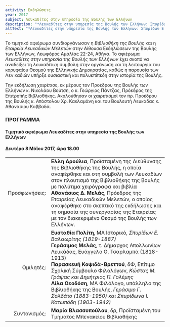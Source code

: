 ```yaml
---
activity: Εκδηλώσεις
year: 2017
subject: Λευκαδίτες στην υπηρεσία της Βουλής των Ελλήνων
description: "*Λευκαδίτες στην υπηρεσία της Βουλής των Ελλήνων: Σπυρίδων Ε. Βαλαωρίτης \(1819-1887\) - Ευάγγελος Ο. Τσαρλαμπάς \(1818-1913\) - Κώστας Μ. Γράψας - Δημήτριος Π. Γολέμης - Γεράσιμος Γ. Σολδάτος \(1883-1950\) - Σπυρίδωνας Ι. Κατωπόδης \(1903-1942\). Τιμητική εκδήλωση,* Αθήνα 8 Μάϊου 2017. Ομιλητές: Ευσταθία Πολίτη, Γεράσιμος Μελάς, Παρασκευή Κοψιδά-Βρεττού και Λίλα Οεοδόση."
altText: "*Λευκαδίτες στην υπηρεσία της Βουλής των Ελλήνων: Σπυρίδων Ε. Βαλαωρίτης \(1819-1887\) - Ευάγγελος Ο. Τσαρλαμπάς \(1818-1913\) - Κώστας Μ. Γράψας - Δημήτριος Π. Γολέμης - Γεράσιμος Γ. Σολδάτος \(1883-1950\) - Σπυρίδωνας Ι. Κατωπόδης \(1903-1942\). Τιμητική εκδήλωση,* Αθήνα 8 Μάϊου 2017. Ομιλητές: Ευσταθία Πολίτη, Γεράσιμος Μελάς, Παρασκευή Κοψιδά-Βρεττού και Λίλα Οεοδόση. Η εκδήλωση έγινε στην Αίθουσα Εκδηλώσεων της Βουλής των Ελλήνων, Λεωφόρος Αμαλίας 22-24, Αθήνα. [\(περισσότερα εδώ\)](/xroniko/ekdhlwseis/lefkadites_stin_vouli.html)"
---
```


Το τιμητικό αφιέρωμα συνδιοργάνωσαν η *Βιβλιοθήκη της Βουλής* και η *Εταιρεία Λευκαδικών Μελετών* στην Αίθουσα Εκδηλώσεων της Βουλής των Ελλήνων, Λεωφόρος Αμαλίας 22-24, Αθήνα. Το αφιέρωμα *Λευκαδίτες στην υπηρεσία της Βουλής των Ελλήνων* έχει σκοπό να αναδείξει τη λευκαδίτικη συμβολή στην οργάνωση και τη λειτουργία του κορυφαίου Θεσμού της Ελληνικής Δημοκρατίας, καθώς η παρουσία των Λεν καδιών υπήρξε ουσιαστική και πολυεπίπεδη στην ιστορία της Βουλής.

Την εκδήλωση χαιρέτισε, εκ μέρους τον Προέδρου της Βουλής των Ελλήνων κ. Νικολάου Βούτση, ο κ. Γεώργιος Πάντζας, Πρόεδρος της Επιτροπής Βιβλιοθήκης. Ακολούθησαν οι χαιρετισμοί τον πρ. Προέδρου της Βουλής κ. Απόστολου Χρ. Κακλαμάνη και του Βουλευτή Λευκάδας κ. Αθανάσιου Καββαδά.

### ΠΡΟΓΡΑΜΜΑ

#### Τιμητικό αφιέρωμα Λευκαδίτες στην υπηρεσία της Βουλής των Ελλήνων
#### Δευτέρα 8 Μάϊου 2017, ώρα 18.00

|                              |                         |
| ---------------------------: | :---------------------- |
| <div class='donthyphenate'>Προσφωνήσεις:</div> | **Ελλη Δρούλια**, Προϊσταμένη της Διεύθυνσης της Βιβλιοθήκης της Βουλής, η οποία αναφέρθηκε και στη συμβολή των Λευκαδίων στον πλουτισμό της Βιβλιοθήκης της Βουλής με πολύτιμα χειρόγραφα και βιβλία <br/>**Αθανάσιος Δ. Μελάς**, Πρόεδρος της Εταιρείας Λευκαδικών Μελετών, ο οποίος αναφέρθηκε στο σκεπτικό της εκδήλωσης και τη σημασία της συνεργασίας της Εταιρείας με τον διακεκριμένο Θεσμό της Βουλής των Ελλήνων.<br/>
| <div class='donthyphenate'>Ομιλητές:</div> | **Ευσταθία Πολίτη**, ΜΑ Ιστορικό, *Σπυρίδων Ε. Βαλαωρίτης \(1819-1887\)*<br/>**Γεράσιμος Μελάς**, τ. Δήμαρχος Απολλωνίων Λευκάδας, Ευάγγελο Ο. Τσαρλαμπά \(1818-1913\)<br/>**Παρασκευή Κοψιδά-Βρεττού**, δΦ, Επίτιμο Σχολική Σύμβουλο Φιλολόγων, *Κώστας Μ. Γράψας και Δημήτριος Π. Γολέμης* <br/>**Λίλα Οεοδόση**, ΜΑ Φιλόλογο, υπάλληλο της Βιβλιοθήκης της Βουλής, *Γεράσιμο Γ. Σολδάτο \(1883-1950\) και Σπυρίδωνα Ι. Κατωπόδη \(1903-1942\)*
| <div class='donthyphenate'>Συντονισμός:</div> | **Μαρία Βλασσοπούλου**, δρ, Προϊσταμένη του Τμήματος Μπενακείου Βιβλιοθήκης
